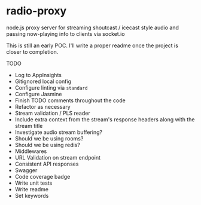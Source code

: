 # radio-proxy
node.js proxy server for streaming shoutcast / icecast style audio and passing now-playing info to clients via socket.io

This is still an early POC.  I'll write a proper readme once the project is closer to completion.

TODO
* Log to AppInsights
* Gitignored local config
* Configure linting via `standard`
* Configure Jasmine
* Finish TODO comments throughout the code
* Refactor as necessary
* Stream validation / PLS reader
* Include extra context from the stream's response headers along with the stream title
* Investigate audio stream buffering?
* Should we be using rooms?
* Should we be using redis?
* Middlewares
* URL Validation on stream endpoint
* Consistent API responses
* Swagger
* Code coverage badge
* Write unit tests
* Write readme
* Set keywords